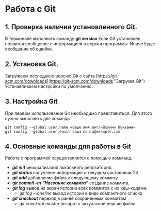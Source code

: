 # Работа с Git

## 1. Проверка наличия установленного Git.
В терминале выполнить команду **git version**
Если Git установлен, появится сообщение с информацией о версии программы.
Иначе будет сообщение об ошибке.

## 2. Установка Git.
Загружаем последнюю версию Git с сайта [https://git-scm.com/downloads](https://git-scm.com/downloads "Загрузка Git") Устанавливаем настройки по умолчанию.
## 3. Настройка Git
При первом использовании Git необходимо представиться. Для этого нужно выполнить две команды.
```
git config --global user.name «Ваше имя английскими буквами»
git config --global user.email ваша почта@example.com

```
## 4. Основные команды для работы в Git
Работа с программой осуществляется с помощью комманд.
  * ***git init***
  инициализация локального репозитория.
  * ***git status*** 
  получение информации о текущем состояниии Git
  * ***git add*** добавление файла к следующему коммиту 
  * ***git commit -m “Название коммита”*** 
  создание коммита.
  * ***git log*** вывод на экран истории всех коммитов с их хеш-кодами. 
    - *git log --oneline* вывод истории в виде компактного списка
  * ***git checkout*** переход к ранее сохраненным коммитам
    - *git checkout master* возврат к актуальной версии файла
  


